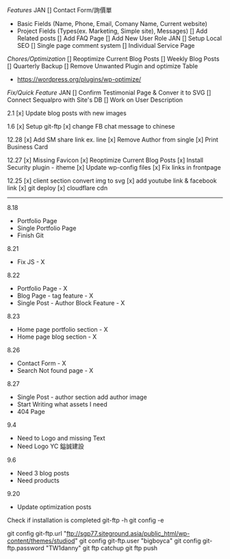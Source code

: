*Features*
JAN [] Contact Form/詢價單
  - Basic Fields (Name, Phone, Email, Comany Name, Current website)
  - Project Fields (Types(ex. Marketing, Simple site), Messages)
[] Add Related posts
[] Add FAQ Page
[] Add New User Role
JAN [] Setup Local SEO
[] Single page comment system
[] Individual Service Page

*Chores/Optimization*
[] Reoptimize Current Blog Posts
[] Weekly Blog Posts
[] Quarterly Backup
[] Remove Unwanted Plugin and optimize Table
  - https://wordpress.org/plugins/wp-optimize/

*Fix/Quick Feature*
JAN [] Confirm Testimonial Page & Conver it to SVG
[] Connect Sequalpro with Site's DB
[] Work on User Description

2.1
[x] Update blog posts with new images

1.6
[x] Setup git-ftp
[x] change FB chat message to chinese

12.28
[x] Add SM share link ex. line
[x] Remove Author from single
[x] Print Business Card

12.27
[x] Missing Favicon
[x] Reoptimize Current Blog Posts
[x] Install Security plugin - itheme
[x] Update wp-config files
[x] Fix links in frontpage


12.25
[x] client section convert img to svg
[x] add youtube link & facebook link
[x] git deploy
[x] cloudflare cdn

----------------------------
8.18
- Portfolio Page
- Single Portfolio Page
- Finish Git

8.21
- Fix JS - X

8.22
- Portfolio Page - X
- Blog Page - tag feature - X
- Single Post - Author Block Feature - X

8.23
- Home page portfolio section - X
- Home page blog section - X

8.26
- Contact Form - X
- Search Not found page - X

8.27
- Single Post - author section add author image
- Start Writing what assets I need
- 404 Page

9.4
- Need to Logo and missing Text
- Need Logo YC 鎰誠建設

9.6
- Need 3 blog posts
- Need products

9.20
- Update optimization posts


Check if installation is completed
git-ftp -h
git config -e

git config git-ftp.url "ftp://sgp77.siteground.asia/public_html/wp-content/themes/studiod"
git config git-ftp.user "bigboyca"
git config git-ftp.password "TW1danny"
git ftp catchup
git ftp push